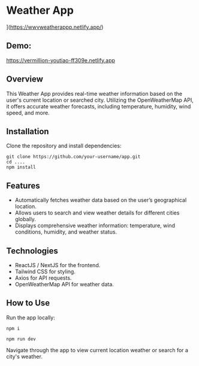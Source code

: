# Weather App

](https://wwvweatherappp.netlify.app/)
## Demo: 
https://vermillion-youtiao-ff309e.netlify.app

## Overview
This Weather App provides real-time weather information based on the user's current location or searched city. Utilizing the OpenWeatherMap API, it offers accurate weather forecasts, including temperature, humidity, wind speed, and more.

## Installation
Clone the repository and install dependencies:
```
git clone https://github.com/your-username/app.git
cd ....
npm install
```

## Features
- Automatically fetches weather data based on the user’s geographical location.
- Allows users to search and view weather details for different cities globally.
- Displays comprehensive weather information: temperature, wind conditions, humidity, and weather status.

## Technologies
- ReactJS / NextJS for the frontend.
- Tailwind CSS for styling.
- Axios for API requests.
- OpenWeatherMap API for weather data.

## How to Use
Run the app locally:

```
npm i

npm run dev

```
Navigate through the app to view current location weather or search for a city's weather.

